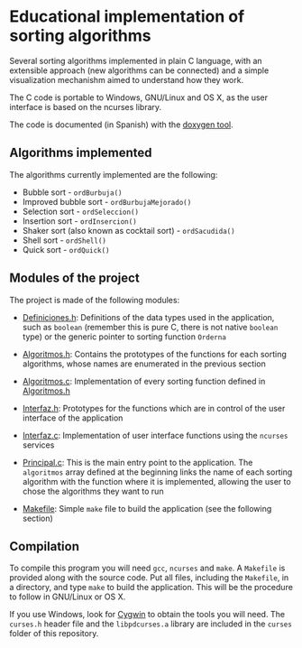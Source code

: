 Educational implementation of sorting algorithms 
================================================

Several sorting algorithms implemented in plain C language, with an extensible approach (new algorithms can be connected)
and a simple visualization mechanishm aimed to understand how they work.

The C code is portable to Windows, GNU/Linux and OS X, as the user interface is based on the ncurses library.

The code is documented (in Spanish) with the [doxygen tool](http://www.stack.nl/~dimitri/doxygen/).

Algorithms implemented
----------------------

The algorithms currently implemented are the following:

* Bubble sort - `ordBurbuja()`
* Improved bubble sort - `ordBurbujaMejorado()`
* Selection sort - `ordSeleccion()`
* Insertion sort - `ordInsercion()`
* Shaker sort (also known as cocktail sort) - `ordSacudida()`
* Shell sort - `ordShell()`
* Quick sort - `ordQuick()`

Modules of the project
----------------------

The project is made of the following modules:

* [Definiciones.h](Definiciones.h): Definitions of the data types used in the application, such as `boolean` (remember this is pure C, there is not native `boolean` type) or the generic pointer to sorting function `Orderna`

* [Algoritmos.h](Algoritmos.h): Contains the prototypes of the functions for each sorting algorithms, whose names are enumerated in the previous section

* [Algoritmos.c](Algoritmos.c): Implementation of every sorting function defined in [Algoritmos.h](Algoritmos.h)

* [Interfaz.h](Interfaz.h): Prototypes for the functions which are in control of the user interface of the application

* [Interfaz.c](Interfaz.c): Implementation of user interface functions using the `ncurses` services

* [Principal.c](Principal.c): This is the main entry point to the application. The `algoritmos` array defined at the beginning links the name of each sorting algorithm with the function where it is implemented, allowing the user to chose the algorithms they want to run

* [Makefile](Makefile): Simple `make` file to build the application (see the following section)


Compilation
-----------

To compile this program you will need `gcc`, `ncurses` and `make`. A `Makefile` is provided along with the source code. Put all files, including the `Makefile`, in a directory, and type `make` to build the application. This will be the procedure to follow in GNU/Linux or OS X. 

If you use Windows, look for [Cygwin](https://www.cygwin.com/) to obtain the tools you will need. The `curses.h` header file and the `libpdcurses.a` library are included in the `curses` folder of this repository.


